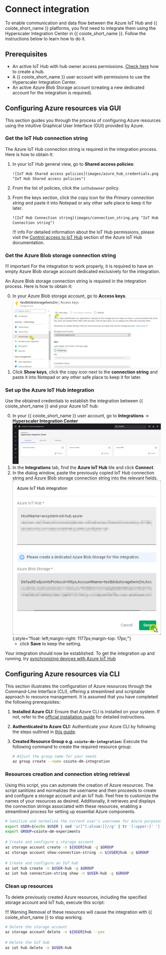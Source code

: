 # Connect integration

To enable communication and data flow between the Azure IoT Hub and {{ coiote_short_name }} platforms, you first need to integrate them using the Hyperscaler Integration Center in {{ coiote_short_name }}. Follow the instructions below to learn how to do it.

## Prerequisites

  - An active IoT Hub with hub owner access permissions. [Check here](https://docs.microsoft.com/en-us/azure/iot-hub/iot-hub-create-through-portal) how to create a hub.
  - A {{ coiote_short_name }} user account with permissions to use the Hyperscaler Integration Center.
  - An active Azure Blob Storage account (creating a new dedicated account for the integration is required).

## Configuring Azure resources via GUI

This section guides you through the process of configuring Azure resources using the intuitive Graphical User Interface (GUI) provided by Azure.

### Get the IoT Hub connection string

The Azure IoT Hub connection string is required in the integration process. Here is how to obtain it:

1. In your IoT Hub general view, go to **Shared access policies**:

       ![IoT Hub Shared access policies](images/azure_hub_credentials.png "IoT Hub Shared access policies")

2. From the list of policies, click the `iothubowner` policy.
3. From the keys section, click the copy icon for the *Primary connection string* and paste it into Notepad or any other safe place to keep it for later.

       ![IoT Hub Connection string](images/connection_string.png "IoT Hub Connection string")

    !!! info
        For detailed information about the IoT Hub permissions, please visit the [Control access to IoT Hub](https://docs.microsoft.com/en-us/azure/iot-hub/iot-hub-devguide-security#access-control-and-permissions) section of the Azure IoT Hub documentation.

### Get the Azure Blob storage connection string

!!! important
    For the integration to work properly, it is required to have an empty Azure Blob storage account dedicated exclusively for the integration.

An Azure Blob storage connection string is required in the integration process. Here is how to obtain it:

0. In your Azure Blob storage account, go to **Access keys**.
   ![Azure Blob Storage](images/blob_storage.png "Getting Azure Blob Storage connection string")
0. Click **Show keys**, click the copy icon next to the **connection string** and paste it into Notepad or any other safe place to keep it for later.

### Set up the **Azure IoT Hub integration**

Use the obtained credentials to establish the integration between {{ coiote_short_name }} and your Azure IoT hub:

0. In your {{ coiote_short_name }} user account, go to **Integrations** → **Hyperscaler Integration Center**
  ![Hyperscaler Integration Center menu link](images/azure-integration.png "Hyperscaler Integration Center menu link")
0. In the **Integrations** tab, find the **Azure IoT Hub** tile and click **Connect**.
0. In the dialog window, paste the previously copied IoT Hub connection string and Azure Blob storage connection string into the relevant fields.
  ![Setting up the integration](images/connect_hub.png "Setting up the Azure integration"){:style="float: left;margin-right: 1177px;margin-top: 17px;"}
      - click **Save** to keep the setting.

Your integration should now be established. To get the integration up and running, try [synchronizing devices with Azure IoT Hub](Device_operations/Synchronize_devices_with_Azure_IoT_Hub.md)


## Configuring Azure resources via CLI

This section illustrates the configuration of Azure resources through the Command-Line Interface (CLI), offering a streamlined and scriptable approach to resource management. It is assumed that you have completed the following prerequisites:

1. **Installed Azure CLI:**
   Ensure that Azure CLI is installed on your system. If not, refer to the [official installation guide](https://learn.microsoft.com/en-us/cli/azure/install-azure-cli) for detailed instructions.

2. **Authenticated to Azure CLI:**
   Authenticate your Azure CLI by following the steps outlined in [this guide](https://learn.microsoft.com/en-us/cli/azure/authenticate-azure-cli-interactively).

3. **Created Resource Group e.g. `coiote-dm-integration`:**
   Execute the following command to create the required resource group:
   ```bash
   # Adjust the group name for your needs
   az group create --name coiote-dm-integration
   ```

### Resources creation and connection string retrieval

Using this script, you can automate the creation of Azure resources. The script sanitizes and normalizes the username and then proceeds to create and configure a storage account and an IoT hub. 
Feel free to customize the names of your resources as desired. Additionally, it retrieves and displays the connection strings associated with these resources, enabling a streamlined process for setting up essential Azure components.

```bash
# Sanitize and normalize the current user's username for Azure purposes
export USER=$(echo $USER | sed 's/[^[:alnum:]]//g' | tr '[:upper:]' '[:lower:]')
export GROUP=coiote-dm-experiments

# Create and configure a storage account
az storage account create -n ${USER}hub -g $GROUP
az storage account show-connection-string -n ${USER}hub -g $GROUP

# Create and configure an IoT hub
az iot hub create -n $USER-hub -g $GROUP
az iot hub connection-string show -n $USER-hub -g $GROUP
```

### Clean up resources

To delete previously created Azure resources, including the specified storage account and IoT hub, execute this script:

!!! Warning
    Removal of these resources will cause the integration with {{ coiote_short_name }} to stop working.

```bash
# Delete the storage account
az storage account delete -n ${USER}hub --yes

# Delete the IoT hub
az iot hub delete -n $USER-hub
```
